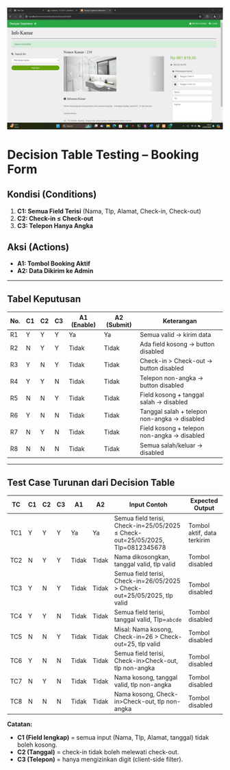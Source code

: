 ![bpath](./infokamar1.png)


# Decision Table Testing – Booking Form

## Kondisi (Conditions)
1. **C1: Semua Field Terisi** (Nama, Tlp, Alamat, Check-in, Check-out)  
2. **C2: Check-in ≤ Check-out**  
3. **C3: Telepon Hanya Angka**  

## Aksi (Actions)
- **A1: Tombol Booking Aktif**  
- **A2: Data Dikirim ke Admin**  

---

## Tabel Keputusan

| No. | C1  | C2  | C3  | A1 (Enable) | A2 (Submit) | Keterangan                                    |
|-----|-----|-----|-----|-------------|-------------|-----------------------------------------------|
| R1  | Y   | Y   | Y   | Ya          | Ya          | Semua valid → kirim data                       |
| R2  | N   | Y   | Y   | Tidak       | Tidak       | Ada field kosong → button disabled             |
| R3  | Y   | N   | Y   | Tidak       | Tidak       | Check-in > Check-out → button disabled         |
| R4  | Y   | Y   | N   | Tidak       | Tidak       | Telepon non-angka → button disabled            |
| R5  | N   | N   | Y   | Tidak       | Tidak       | Field kosong + tanggal salah → disabled        |
| R6  | Y   | N   | N   | Tidak       | Tidak       | Tanggal salah + telepon non-angka → disabled   |
| R7  | N   | Y   | N   | Tidak       | Tidak       | Field kosong + telepon non-angka → disabled    |
| R8  | N   | N   | N   | Tidak       | Tidak       | Semua salah/keluar → disabled                  |

---

## Test Case Turunan dari Decision Table

| TC  | C1  | C2   | C3   | A1  | A2  | Input Contoh                                                                 | Expected Output            |
|-----|-----|------|------|-----|-----|------------------------------------------------------------------------------|----------------------------|
| TC1 | Y   | Y    | Y    | Ya  | Ya  | Semua field terisi, Check-in=25/05/2025 ≤ Check-out=25/05/2025, Tlp=0812345678 | Tombol aktif, data terkirim |
| TC2 | N   | Y    | Y    | Tidak | Tidak | Nama dikosongkan, tanggal valid, tlp valid                                   | Tombol disabled            |
| TC3 | Y   | N    | Y    | Tidak | Tidak | Semua field terisi, Check-in=26/05/2025 > Check-out=25/05/2025, tlp valid      | Tombol disabled            |
| TC4 | Y   | Y    | N    | Tidak | Tidak | Semua field terisi, tanggal valid, Tlp=`abcde`                                | Tombol disabled            |
| TC5 | N   | N    | Y    | Tidak | Tidak | Misal: Nama kosong, Check-in=26 > Check-out=25, tlp valid                     | Tombol disabled            |
| TC6 | Y   | N    | N    | Tidak | Tidak | Semua field terisi, Check-in>Check-out, tlp non-angka                          | Tombol disabled            |
| TC7 | N   | Y    | N    | Tidak | Tidak | Nama kosong, tanggal valid, tlp non-angka                                     | Tombol disabled            |
| TC8 | N   | N    | N    | Tidak | Tidak | Nama kosong, Check-in>Check-out, tlp non-angka                                | Tombol disabled            |

**Catatan:**
- **C1 (Field lengkap)** = semua input (Nama, Tlp, Alamat, tanggal) tidak boleh kosong.  
- **C2 (Tanggal)** = check-in tidak boleh melewati check-out.  
- **C3 (Telepon)** = hanya mengizinkan digit (client-side filter).

